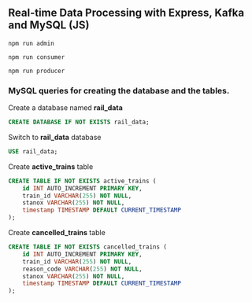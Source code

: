 ## Real-time Data Processing with Express, Kafka and MySQL (JS)

```
npm run admin

npm run consumer

npm run producer
```

### MySQL queries for creating the database and the tables.

Create a database named <b>rail_data</b>

```sql
CREATE DATABASE IF NOT EXISTS rail_data;
```

Switch to <b>rail_data</b> database

```sql
USE rail_data;
```

Create <b>active_trains</b> table

```sql
CREATE TABLE IF NOT EXISTS active_trains (
    id INT AUTO_INCREMENT PRIMARY KEY,
    train_id VARCHAR(255) NOT NULL,
    stanox VARCHAR(255) NOT NULL,
    timestamp TIMESTAMP DEFAULT CURRENT_TIMESTAMP
);
```

Create <b>cancelled_trains</b> table

```sql
CREATE TABLE IF NOT EXISTS cancelled_trains (
    id INT AUTO_INCREMENT PRIMARY KEY,
    train_id VARCHAR(255) NOT NULL,
    reason_code VARCHAR(255) NOT NULL,
    stanox VARCHAR(255) NOT NULL,
    timestamp TIMESTAMP DEFAULT CURRENT_TIMESTAMP
);
```
